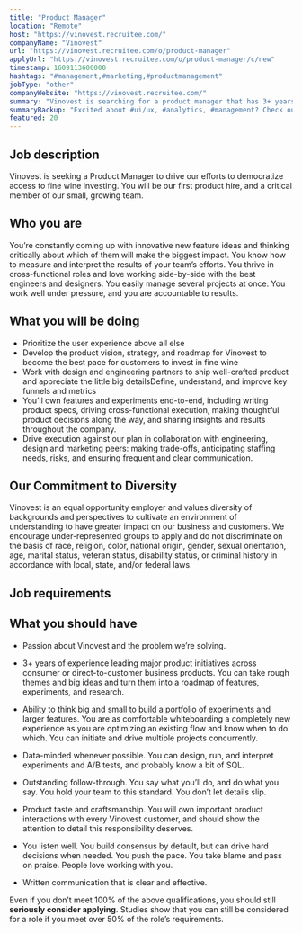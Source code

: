 ```yaml
---
title: "Product Manager"
location: "Remote"
host: "https://vinovest.recruitee.com/"
companyName: "Vinovest"
url: "https://vinovest.recruitee.com/o/product-manager"
applyUrl: "https://vinovest.recruitee.com/o/product-manager/c/new"
timestamp: 1609113600000
hashtags: "#management,#marketing,#productmanagement"
jobType: "other"
companyWebsite: "https://vinovest.recruitee.com/"
summary: "Vinovest is searching for a product manager that has 3+ years of experience leading major product initiatives across consumer or direct-to-customer business products."
summaryBackup: "Excited about #ui/ux, #analytics, #management? Check out this job post!"
featured: 20
---
```


## Job description

Vinovest is seeking a Product Manager to drive our efforts to democratize access to fine wine investing. You will be our first product hire, and a critical member of our small, growing team.

## Who you are

You’re constantly coming up with innovative new feature ideas and thinking critically about which of them will make the biggest impact. You know how to measure and interpret the results of your team’s efforts. You thrive in cross-functional roles and love working side-by-side with the best engineers and designers. You easily manage several projects at once. You work well under pressure, and you are accountable to results.

## What you will be doing

*   Prioritize the user experience above all else
*   Develop the product vision, strategy, and roadmap for Vinovest to become the best pace for customers to invest in fine wine
*   Work with design and engineering partners to ship well-crafted product and appreciate the little big detailsDefine, understand, and improve key funnels and metrics
*   You’ll own features and experiments end-to-end, including writing product specs, driving cross-functional execution, making thoughtful product decisions along the way, and sharing insights and results throughout the company.
*   Drive execution against our plan in collaboration with engineering, design and marketing peers: making trade-offs, anticipating staffing needs, risks, and ensuring frequent and clear communication.

## Our Commitment to Diversity

Vinovest is an equal opportunity employer and values diversity of backgrounds and perspectives to cultivate an environment of understanding to have greater impact on our business and customers. We encourage under-represented groups to apply and do not discriminate on the basis of race, religion, color, national origin, gender, sexual orientation, age, marital status, veteran status, disability status, or criminal history in accordance with local, state, and/or federal laws.

## Job requirements

## What you should have

*   Passion about Vinovest and the problem we’re solving.

*   3+ years of experience leading major product initiatives across consumer or direct-to-customer business products. You can take rough themes and big ideas and turn them into a roadmap of features, experiments, and research.

*   Ability to think big and small to build a portfolio of experiments and larger features. You are as comfortable whiteboarding a completely new experience as you are optimizing an existing flow and know when to do which. You can initiate and drive multiple projects concurrently.

*   Data-minded whenever possible. You can design, run, and interpret experiments and A/B tests, and probably know a bit of SQL.

*   Outstanding follow-through. You say what you’ll do, and do what you say. You hold your team to this standard. You don’t let details slip.

*   Product taste and craftsmanship. You will own important product interactions with every Vinovest customer, and should show the attention to detail this responsibility deserves.
*   You listen well. You build consensus by default, but can drive hard decisions when needed. You push the pace. You take blame and pass on praise. People love working with you.
*   Written communication that is clear and effective.

‪Even if you don’t meet 100% of the above qualifications, you should still **seriously consider applying**. Studies show that you can still be considered for a role if you meet over 50% of the role’s requirements.‬
